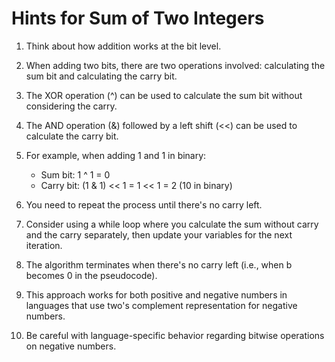# Hints for Sum of Two Integers

1. Think about how addition works at the bit level.

2. When adding two bits, there are two operations involved: calculating the sum bit and calculating the carry bit.

3. The XOR operation (^) can be used to calculate the sum bit without considering the carry.

4. The AND operation (&) followed by a left shift (<<) can be used to calculate the carry bit.

5. For example, when adding 1 and 1 in binary:
   - Sum bit: 1 ^ 1 = 0
   - Carry bit: (1 & 1) << 1 = 1 << 1 = 2 (10 in binary)

6. You need to repeat the process until there's no carry left.

7. Consider using a while loop where you calculate the sum without carry and the carry separately, then update your variables for the next iteration.

8. The algorithm terminates when there's no carry left (i.e., when b becomes 0 in the pseudocode).

9. This approach works for both positive and negative numbers in languages that use two's complement representation for negative numbers.

10. Be careful with language-specific behavior regarding bitwise operations on negative numbers.
